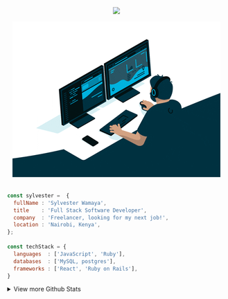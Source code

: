<div align="center">
  <a href="https://github.com/sylvester-wamaya">
      <img src="https://readme-typing-svg.herokuapp.com?font=Fira+Code&color=4169E1&size=25&center=true&vCenter=true&width=435&lines=Hello+there!+I'm+Sylvester+%F0%9F%91%8B;">
  </a>
</div>
<p align="center">
  <img src="gif.gif"/>
</p>


```js

const sylvester =  {
  fullName : 'Sylvester Wamaya',
  title    : 'Full Stack Software Developer',
  company  : 'Freelancer, looking for my next job!',
  location : 'Nairobi, Kenya',
};

const techStack = {
  languages  : ['JavaScript', 'Ruby'],
  databases  : ['MySQL, postgres'],
  frameworks : ['React', 'Ruby on Rails'],
}
```
<details>
<summary> View more Github Stats</summary>
<table align="center" width="100%"  border="0" cellpadding="0" cellspacing="0">
  <tr>
    <td align="center">
      <img align="left" src="https://github-readme-stats.vercel.app/api?username=sylvester-wamaya&show_icons=true&theme=dracula" />
    </td>
    <td align="center">
      <a href="https://sylvester-wamaya.github.io/portfolio-website/">
        <span>&nbsp;&nbsp;&nbsp;&nbsp;&nbsp;&nbsp;&nbsp;</span>
        <span>&nbsp;&nbsp;&nbsp;&nbsp;&nbsp;&nbsp;&nbsp;</span>
        <img src="https://github.com/sylvester-wamaya/sylvester-wamaya/blob/master/globe.gif?raw=true" />
        <span>&nbsp;&nbsp;&nbsp;&nbsp;&nbsp;&nbsp;&nbsp;&nbsp;</span>
        <span>&nbsp;&nbsp;&nbsp;&nbsp;&nbsp;&nbsp;&nbsp;&nbsp;</span>
        <br>
        <strong>Visit my personal website </strong>
    </td>
  </tr>
</table>

![](https://github-profile-trophy.vercel.app/?username=sylvester-wamaya&theme=matrix&no-frame=false&no-bg=false&margin-w=4)

---
  <div align="center">
   <a href="https://github.com/sylvester-wamaya">
     <img src="https://github-readme-stats.vercel.app/api/top-langs/?username=sylvester-wamaya&theme=radical&hide=glsl,python" />
   </a>
  </div>
  
---
![](https://quotes-github-readme.vercel.app/api?type=horizontal&theme=radical)

[![](https://visitcount.itsvg.in/api?id=sylvester-wamaya&label=Profile%20Views&color=6&icon=5&pretty=true)](https://visitcount.itsvg.in)
</details>
